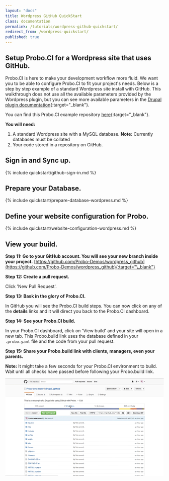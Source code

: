 ```yaml
---
layout: "docs"
title: Wordpress GitHub QuickStart
class: documentation
permalink: /tutorials/wordpress-github-quickstart/
redirect_from: /wordpress-quickstart/
published: true
---
```


## Setup Probo.CI for a Wordpress site that uses GitHub.

Probo.CI is here to make your development workflow more fluid. We want you to be able to configure Probo.CI to fit your project's needs. Below is a step by step example of a standard Wordpress site install with GitHub. This walkthrough does not use all the available parameters provided by the Wordpress plugin, but you can see more available parameters in the [Drupal plugin documentation](plugins/wordpress-plugin/ "Wordpress Plugin Documentation"){:target="\_blank"}.

You can find this Probo.CI example repository [here](https://github.com/Probo-Demos/wordpress_github){:target="\_blank"}.

**You will need:**

1. A standard Wordpress site with a MySQL database. **Note:** Currently databases must be collated 
2. Your code stored in a repository on GitHub.

## Sign in and Sync up.
{% include quickstart/github-sign-in.md %}

## Prepare your Database.
{% include quickstart/prepare-database-wordpress.md %}

## Define your website configuration for Probo.
{% include quickstart/website-configuration-wordpress.md %}

## View your build.
**Step 11: Go to your GitHub account. You will see your new branch inside your project.**
[https://github.com/Probo-Demos/wordpress_github](https://github.com/Probo-Demos/wordpress_github){:target="\_blank"}

**Step 12: Create a pull request.**

Click 'New Pull Request'.

**Step 13: Bask in the glory of Probo.CI.**

In GitHub you will see the Probo.CI build steps. You can now click on any of the **details** links and it will direct you back to the Probo.CI dashboard.

**Step 14: See your Probo.CI build.**

In your Probo.CI dashboard, click on 'View build' and your site will open in a new tab. This Probo.build link uses the database defined in your `.probo.yaml` file and the code from your pull request.

**Step 15: Share your Probo.build link with clients, managers, even your parents.**

**Note:** It might take a few seconds for your Probo.CI environment to build. Wait until all checks have passed before following your Probo.build link.

<img src="/images/probo-build.gif" alt="Probo.CI build Gif" class="docs-gif screenshot">

